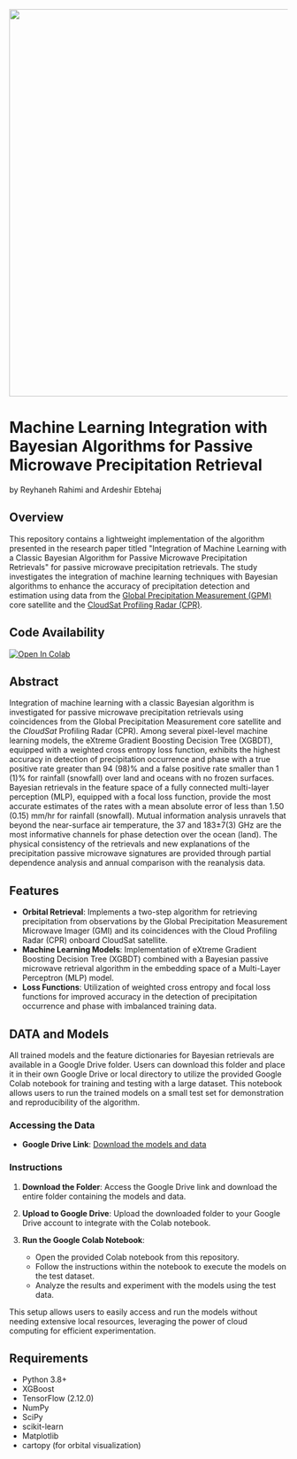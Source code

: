 
<div align="center">
<img src="https://github.com/user-attachments/assets/1197a5b8-c82b-4f5c-991c-24b5e5440936" width="700">
</div>

# Machine Learning Integration with Bayesian Algorithms for Passive Microwave Precipitation Retrieval
by Reyhaneh Rahimi and Ardeshir Ebtehaj
## Overview

This repository contains a lightweight implementation of the algorithm presented in the research paper titled "Integration of Machine Learning with a Classic Bayesian Algorithm for Passive Microwave Precipitation Retrievals" for passive microwave precipitation retrievals. The study investigates the integration of machine learning techniques with Bayesian algorithms to enhance the accuracy of precipitation detection and estimation using data from the [Global Precipitation Measurement (GPM)](https://gpm.nasa.gov/) core satellite and the [CloudSat Profiling Radar (CPR)](https://www.jpl.nasa.gov/missions/cloudsat).
## Code Availability
[![Open In Colab](https://colab.research.google.com/assets/colab-badge.svg)](https://colab.research.google.com/github/reyhaneh-92/Sharp_ML/blob/main/Demo_v2.ipynb)


## Abstract

Integration of machine learning with a classic Bayesian algorithm is investigated for passive microwave precipitation retrievals using coincidences from the Global Precipitation Measurement core satellite and the *CloudSat* Profiling Radar (CPR). Among several pixel-level machine learning models, the eXtreme Gradient Boosting Decision Tree (XGBDT), equipped with a weighted cross entropy loss function, exhibits the highest accuracy in detection of precipitation occurrence and phase with a true positive rate greater than 94 (98)% and a false positive rate smaller than 1 (1)% for rainfall (snowfall) over land and oceans with no frozen surfaces. Bayesian retrievals in the feature space of a fully connected multi-layer perception (MLP), equipped with a focal loss function, provide the most accurate estimates of the rates with a mean absolute error of less than 1.50 (0.15) mm/hr for rainfall (snowfall). Mutual information analysis unravels that beyond the near-surface air temperature, the 37 and 183±7(3) GHz are the most informative channels for phase detection over the ocean (land). The physical consistency of the retrievals and new explanations of the precipitation passive microwave signatures are provided through partial dependence analysis and annual comparison with the reanalysis data.

## Features

- **Orbital Retrieval**: Implements a two-step algorithm for retrieving precipitation from observations by the Global Precipitation Measurement Microwave Imager (GMI) and its coincidences with the Cloud Profiling Radar (CPR) onboard CloudSat satellite. 
- **Machine Learning Models**: Implementation of eXtreme Gradient Boosting Decision Tree (XGBDT) combined with a Bayesian passive microwave retrieval algorithm in the embedding space of a Multi-Layer Perceptron (MLP) model.
- **Loss Functions**: Utilization of weighted cross entropy and focal loss functions for improved accuracy in the detection of precipitation occurrence and phase with imbalanced training data.


## DATA and Models

All trained models and the feature dictionaries for Bayesian retrievals are available in a Google Drive folder. Users can download this folder and place it in their own Google Drive or local directory to utilize the provided Google Colab notebook for training and testing with a large dataset. This notebook allows users to run the trained models on a small test set for demonstration and reproducibility of the algorithm.

### Accessing the Data

- **Google Drive Link**: [Download the models and data](https://drive.google.com/drive/folders/1NQFVJy7HsQhYNz35usuZgxmT5HOMeqqy?usp=sharing)
  
### Instructions

1. **Download the Folder**: Access the Google Drive link and download the entire folder containing the models and data.

2. **Upload to Google Drive**: Upload the downloaded folder to your Google Drive account to integrate with the Colab notebook.

3. **Run the Google Colab Notebook**:
   - Open the provided Colab notebook from this repository.
   - Follow the instructions within the notebook to execute the models on the test dataset.
   - Analyze the results and experiment with the models using the test data.

This setup allows users to easily access and run the models without needing extensive local resources, leveraging the power of cloud computing for efficient experimentation.

## Requirements

- Python 3.8+
- XGBoost
- TensorFlow (2.12.0)
- NumPy
- SciPy
- scikit-learn
- Matplotlib
- cartopy (for orbital visualization)





